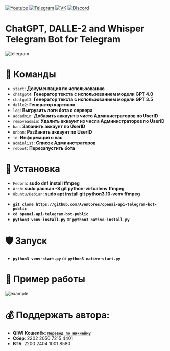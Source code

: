 [![Youtube](https://user-images.githubusercontent.com/64781822/185656066-cdb875f1-ade6-4499-ae50-79a4f61fdc3e.png)](https://www.youtube.com/@hzfmain/) [![Telegram](https://user-images.githubusercontent.com/64781822/185657127-657c530b-3849-4931-ab91-63d6f0508330.png)](https://t.me/hzfnews) [![VK](https://user-images.githubusercontent.com/64781822/185657778-21a240e2-da1f-4b72-b37e-447c9adebfcb.png)](https://vk.com/hzforum1) [![Discord](https://user-images.githubusercontent.com/64781822/185659753-b997c6db-c91a-42c0-8876-6826d46568ba.png)](https://discord.com/invite/7bneGfUS5h)
# ChatGPT, DALLE-2 and Whisper Telegram Bot for Telegram
![telegram](https://i.imgur.com/VD1thkQ.png)

# 🎯 Команды
+ `start`: **Документация по использованию** 
+ `chatgpt4`: **Генератор текста с использованием модели GPT 4.0** 
+ `chatgpt3`: **Генератор текста с использованием модели GPT 3.5** 
+ `dalle2`: **Генератор картинок** 
+ `log`: **Выгрузить логи бота с сервера** 
+ `addadmin`: **Добавить аккаунт в чисто Администраторов по UserID** 
+ `removeadmin`: **Удалить аккаунт из числа Администраторов по UserID** 
+ `ban`: **Забанить аккаунт по UserID** 
+ `unban`: **Разбанить аккаунт по UserID** 
+ `id`: **Информация о вас** 
+ `adminlist`: **Список Администраторов** 
+ `reboot`: **Перезапустить бота** 

# 🧬 Установка
+ `Fedora`: **sudo dnf install ffmpeg** 
+ `Arch`: **sudo pacman -S git python-virtualenv ffmpeg** 
+ `Ubuntu/Debian`: **sudo apt install git python3.10-venv ffmpeg**
- **`git clone https://github.com/AvenCores/openai-api-telegram-bot-public`**
- **`cd openai-api-telegram-bot-public`**
- **`python3 venv-install.py`** or **`python3 native-install.py`**

# 🛡️ Запуск
+ **`python3 venv-start.py`** or **`python3 native-start.py`**

# 🖤 Пример работы
![example](https://i.imgur.com/vORaTRT.png)

# 💰 Поддержать автора:
+  **QIWI Кошелёк**: [**`Перевод по никнейму`**](https://qiwi.com/n/AVENCORESDONATE)
+ **Сбер**: 2202 2050 7215 4401
+ **ВТБ**: 2200 2404 1001 8580
